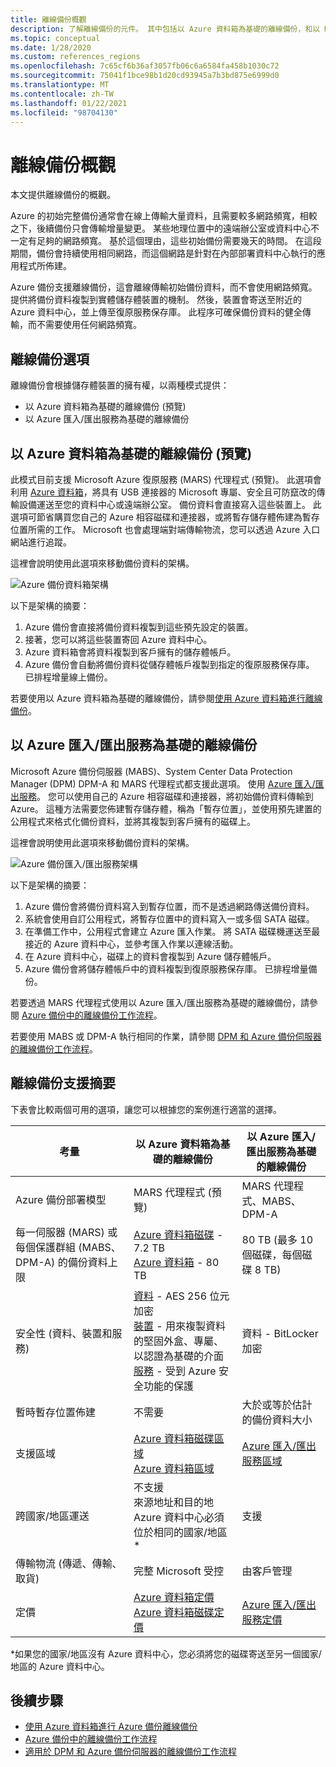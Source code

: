 ```yaml
---
title: 離線備份概觀
description: 了解離線備份的元件。 其中包括以 Azure 資料箱為基礎的離線備份，和以 Microsoft Azure 匯入/匯出服務為基礎的離線備份。
ms.topic: conceptual
ms.date: 1/28/2020
ms.custom: references_regions
ms.openlocfilehash: 7c65cf6b36af3057fb06c6a6584fa458b1030c72
ms.sourcegitcommit: 75041f1bce98b1d20cd93945a7b3bd875e6999d0
ms.translationtype: MT
ms.contentlocale: zh-TW
ms.lasthandoff: 01/22/2021
ms.locfileid: "98704130"
---
```

# <a name="overview-of-offline-backup"></a>離線備份概觀

本文提供離線備份的概觀。

Azure 的初始完整備份通常會在線上傳輸大量資料，且需要較多網路頻寬，相較之下，後續備份只會傳輸增量變更。 某些地理位置中的遠端辦公室或資料中心不一定有足夠的網路頻寬。 基於這個理由，這些初始備份需要幾天的時間。 在這段期間，備份會持續使用相同網路，而這個網路是針對在內部部署資料中心執行的應用程式所佈建。

Azure 備份支援離線備份，這會離線傳輸初始備份資料，而不會使用網路頻寬。 提供將備份資料複製到實體儲存體裝置的機制。 然後，裝置會寄送至附近的 Azure 資料中心，並上傳至復原服務保存庫。 此程序可確保備份資料的健全傳輸，而不需要使用任何網路頻寬。

## <a name="offline-backup-options"></a>離線備份選項

離線備份會根據儲存體裝置的擁有權，以兩種模式提供：

- 以 Azure 資料箱為基礎的離線備份 (預覽)
- 以 Azure 匯入/匯出服務為基礎的離線備份

## <a name="offline-backup-based-on-azure-data-box-preview"></a>以 Azure 資料箱為基礎的離線備份 (預覽)

此模式目前支援 Microsoft Azure 復原服務 (MARS) 代理程式 (預覽)。 此選項會利用 [Azure 資料箱](https://azure.microsoft.com/services/databox/)，將具有 USB 連接器的 Microsoft 專屬、安全且可防竄改的傳輸設備運送至您的資料中心或遠端辦公室。 備份資料會直接寫入這些裝置上。 此選項可節省購買您自己的 Azure 相容磁碟和連接器，或將暫存儲存體佈建為暫存位置所需的工作。 Microsoft 也會處理端對端傳輸物流，您可以透過 Azure 入口網站進行追蹤。

這裡會說明使用此選項來移動備份資料的架構。

![Azure 備份資料箱架構](./media/offline-backup-overview/azure-backup-databox-architecture.png)

以下是架構的摘要：

1. Azure 備份會直接將備份資料複製到這些預先設定的裝置。
2. 接著，您可以將這些裝置寄回 Azure 資料中心。
3. Azure 資料箱會將資料複製到客戶擁有的儲存體帳戶。
4. Azure 備份會自動將備份資料從儲存體帳戶複製到指定的復原服務保存庫。 已排程增量線上備份。

若要使用以 Azure 資料箱為基礎的離線備份，請參閱[使用 Azure 資料箱進行離線備份](offline-backup-azure-data-box.md)。

## <a name="offline-backup-based-on-the-azure-importexport-service"></a>以 Azure 匯入/匯出服務為基礎的離線備份

Microsoft Azure 備份伺服器 (MABS)、System Center Data Protection Manager (DPM) DPM-A 和 MARS 代理程式都支援此選項。 使用 [Azure 匯入/匯出服務](../import-export/storage-import-export-service.md)。 您可以使用自己的 Azure 相容磁碟和連接器，將初始備份資料傳輸到 Azure。 這種方法需要您佈建暫存儲存體，稱為「暫存位置」，並使用預先建置的公用程式來格式化備份資料，並將其複製到客戶擁有的磁碟上。

這裡會說明使用此選項來移動備份資料的架構。

![Azure 備份匯入/匯出服務架構](./media/offline-backup-overview/azure-backup-import-export.png)

以下是架構的摘要：

1. Azure 備份會將備份資料寫入到暫存位置，而不是透過網路傳送備份資料。
2. 系統會使用自訂公用程式，將暫存位置中的資料寫入一或多個 SATA 磁碟。
3. 在準備工作中，公用程式會建立 Azure 匯入作業。 將 SATA 磁碟機運送至最接近的 Azure 資料中心，並參考匯入作業以連線活動。
4. 在 Azure 資料中心，磁碟上的資料會複製到 Azure 儲存體帳戶。
5. Azure 備份會將儲存體帳戶中的資料複製到復原服務保存庫。 已排程增量備份。

若要透過 MARS 代理程式使用以 Azure 匯入/匯出服務為基礎的離線備份，請參閱 [Azure 備份中的離線備份工作流程](./backup-azure-backup-import-export.md)。

若要使用 MABS 或 DPM-A 執行相同的作業，請參閱 [DPM 和 Azure 備份伺服器的離線備份工作流程](./backup-azure-backup-server-import-export.md)。

## <a name="offline-backup-support-summary"></a>離線備份支援摘要

下表會比較兩個可用的選項，讓您可以根據您的案例進行適當的選擇。

| **考量**                                            | **以 Azure 資料箱為基礎的離線備份**                     | **以 Azure 匯入/匯出服務為基礎的離線備份**                |
| ------------------------------------------------------------ | ------------------------------------------------------------ | ------------------------------------------------------------ |
| Azure 備份部署模型                              | MARS 代理程式 (預覽)                                              | MARS 代理程式、MABS、DPM-A                                           |
| 每一伺服器 (MARS) 或每個保護群組 (MABS、DPM-A) 的備份資料上限 | [Azure 資料箱磁碟](../databox/data-box-disk-overview.md) - 7.2 TB <br> [Azure 資料箱](../databox/data-box-overview.md) - 80 TB       | 80 TB (最多 10 個磁碟，每個磁碟 8 TB)                          |
| 安全性 (資料、裝置和服務)                           | [資料](../databox/data-box-security.md#data-box-data-protection) - AES 256 位元加密 <br> [裝置](../databox/data-box-security.md#data-box-device-protection) - 用來複製資料的堅固外盒、專屬、以認證為基礎的介面 <br> [服務](../databox/data-box-security.md#data-box-service-protection) - 受到 Azure 安全功能的保護 | 資料 - BitLocker 加密                                 |
| 暫時暫存位置佈建                     | 不需要                                                | 大於或等於估計的備份資料大小        |
| 支援區域                                           | [Azure 資料箱磁碟區域](../databox/data-box-disk-overview.md#region-availability) <br> [Azure 資料箱區域](../databox/data-box-disk-overview.md#region-availability) | [Azure 匯入/匯出服務區域](../import-export/storage-import-export-service.md#region-availability) |
| 跨國家/地區運送                                     | 不支援  <br>    來源地址和目的地 Azure 資料中心必須位於相同的國家/地區* | 支援                                                    |
| 傳輸物流 (傳遞、傳輸、取貨)           | 完整 Microsoft 受控                                     | 由客戶管理                                            |
| 定價                                                      | [Azure 資料箱定價](https://azure.microsoft.com/pricing/details/databox/) <br> [Azure 資料箱磁碟定價](https://azure.microsoft.com/pricing/details/databox/disk/) | [Azure 匯入/匯出服務定價](https://azure.microsoft.com/pricing/details/storage-import-export/) |

*如果您的國家/地區沒有 Azure 資料中心，您必須將您的磁碟寄送至另一個國家/地區的 Azure 資料中心。

## <a name="next-steps"></a>後續步驟

- [使用 Azure 資料箱進行 Azure 備份離線備份](offline-backup-azure-data-box.md#backup-data-size-and-supported-data-box-skus)
- [Azure 備份中的離線備份工作流程](backup-azure-backup-import-export.md)
- [適用於 DPM 和 Azure 備份伺服器的離線備份工作流程](backup-azure-backup-server-import-export.md)
